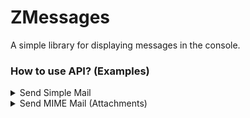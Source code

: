 # ZMessages
A simple library for displaying messages in the console.


### How to use API? (Examples)
<details>
<summary> 
Send Simple Mail
</summary>

Methods: POST

Path:  /zmessages/api/mail

Request Body:
```json
{
  "from_address" : "madan@xindus.net",
  "to_address_list" : ["madan@xindus.net"],
  "cc_address_list" : ["madan@xindus.net"],
  "bcc_address_list" : ["madan@xindus.net"],
  "subject" : "Mail Test",
  "msg_body" : "Mail Sent from ZMessages API"
}
```
Success Response: 200 OK
```json
{
  "status": "ok",
  "code": "200 OK",
  "description": "Operation Completed Successfully!",
  "data": [
    "Mail Sent Successfully..."
  ]
}
```
</details>



<details>
<summary> 
Send MIME Mail (Attachments)
</summary>

Methods: POST

Path:  /zmessages/api/mail/base64

Request Body:
```json
{
  "from_address": "madan@xindus.net",
  "to_address_list": [
    "madan@xindus.net"
  ],
  "cc_address_list": [
    "madan.kn@gmail.com"
  ],
  "bcc_address_list": [
    "madan.kn@gmail.com"
  ],
  "subject": "Use ZMessages API - For Sending Emails - Test 2",
  "msg_body": "Mail Sent from ZMessages API -- https://github.com/jayameen/zmessages ",
  "attachment_list": [
    {
      "attachment_name": "postman.png",
      "attachment_base64": "iVBORw0KGgoAAAANSUhEUg=="
    }
  ]
}
```
Success Response: 200 OK
```json
{
  "status": "ok",
  "code": "200 OK",
  "description": "Operation Completed Successfully!",
  "data": [
    "Mail Sent Successfully..."
  ]
}
```
</details>
